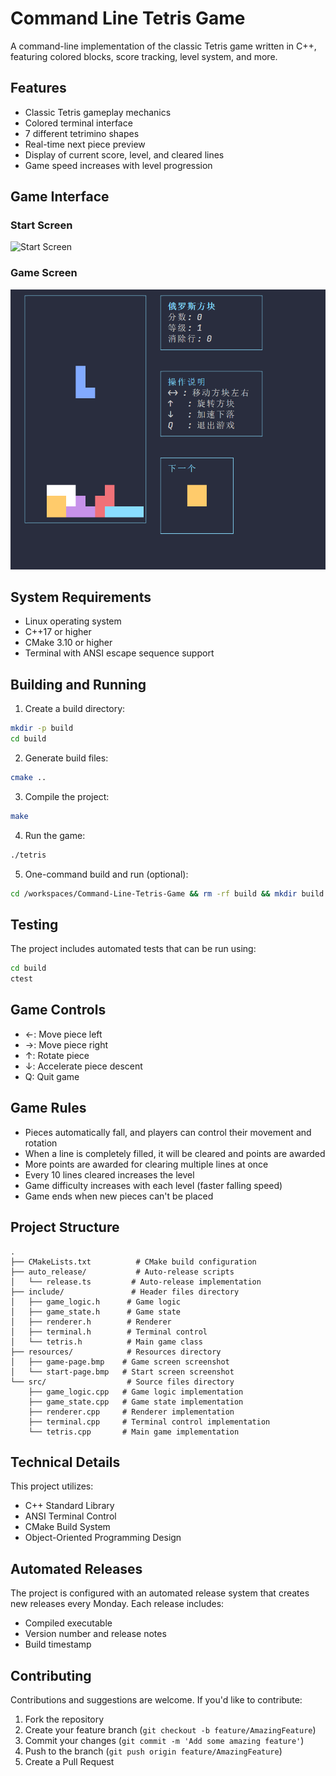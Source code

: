 # Command Line Tetris Game

A command-line implementation of the classic Tetris game written in C++, featuring colored blocks, score tracking, level system, and more.

## Features

- Classic Tetris gameplay mechanics
- Colored terminal interface
- 7 different tetrimino shapes
- Real-time next piece preview
- Display of current score, level, and cleared lines
- Game speed increases with level progression

## Game Interface

### Start Screen
![Start Screen](resources/start-page.bmp)

### Game Screen
![Game Screen](resources/game-page.bmp)

## System Requirements

- Linux operating system
- C++17 or higher
- CMake 3.10 or higher
- Terminal with ANSI escape sequence support

## Building and Running

1. Create a build directory:
```bash
mkdir -p build
cd build
```

2. Generate build files:
```bash
cmake ..
```

3. Compile the project:
```bash
make
```

4. Run the game:
```bash
./tetris
```

5. One-command build and run (optional):
```bash
cd /workspaces/Command-Line-Tetris-Game && rm -rf build && mkdir build && cd build && cmake .. && make && cd /workspaces/Command-Line-Tetris-Game/build && ./tetris
```

## Testing

The project includes automated tests that can be run using:

```bash
cd build
ctest
```

## Game Controls

- ←: Move piece left
- →: Move piece right
- ↑: Rotate piece
- ↓: Accelerate piece descent
- Q: Quit game

## Game Rules

- Pieces automatically fall, and players can control their movement and rotation
- When a line is completely filled, it will be cleared and points are awarded
- More points are awarded for clearing multiple lines at once
- Every 10 lines cleared increases the level
- Game difficulty increases with each level (faster falling speed)
- Game ends when new pieces can't be placed

## Project Structure

```
.
├── CMakeLists.txt          # CMake build configuration
├── auto_release/           # Auto-release scripts
│   └── release.ts         # Auto-release implementation
├── include/               # Header files directory
│   ├── game_logic.h      # Game logic
│   ├── game_state.h      # Game state
│   ├── renderer.h        # Renderer
│   ├── terminal.h        # Terminal control
│   └── tetris.h          # Main game class
├── resources/            # Resources directory
│   ├── game-page.bmp    # Game screen screenshot
│   └── start-page.bmp   # Start screen screenshot
└── src/                  # Source files directory
    ├── game_logic.cpp   # Game logic implementation
    ├── game_state.cpp   # Game state implementation
    ├── renderer.cpp     # Renderer implementation
    ├── terminal.cpp     # Terminal control implementation
    └── tetris.cpp       # Main game implementation
```

## Technical Details

This project utilizes:
- C++ Standard Library
- ANSI Terminal Control
- CMake Build System
- Object-Oriented Programming Design

## Automated Releases

The project is configured with an automated release system that creates new releases every Monday. Each release includes:
- Compiled executable
- Version number and release notes
- Build timestamp

## Contributing

Contributions and suggestions are welcome. If you'd like to contribute:

1. Fork the repository
2. Create your feature branch (`git checkout -b feature/AmazingFeature`)
3. Commit your changes (`git commit -m 'Add some amazing feature'`)
4. Push to the branch (`git push origin feature/AmazingFeature`)
5. Create a Pull Request